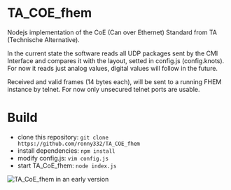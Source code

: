 # TA_COE_fhem
Nodejs implementation of the CoE (Can over Ethernet) Standard from TA (Technische Alternative).

In the current state the software reads all UDP packages sent by the CMI Interface and compares it with the layout, setted in config.js (config.knots).
For now it reads just analog values, digital values will follow in the future.

Received and valid frames (14 bytes each), will be sent to a running FHEM instance by telnet. For now only unsecured telnet ports are usable.

# Build
* clone this repository: `git clone https://github.com/ronny332/TA_COE_fhem`
* install dependencies: `npm install`
* modify config.js: `vim config.js`
* start TA_CoE_fhem: `node index.js`

![TA_CoE_fhem in an early version](https://github.com/ronny332/TA_CoE/raw/master/TA_COE_fhem.png)